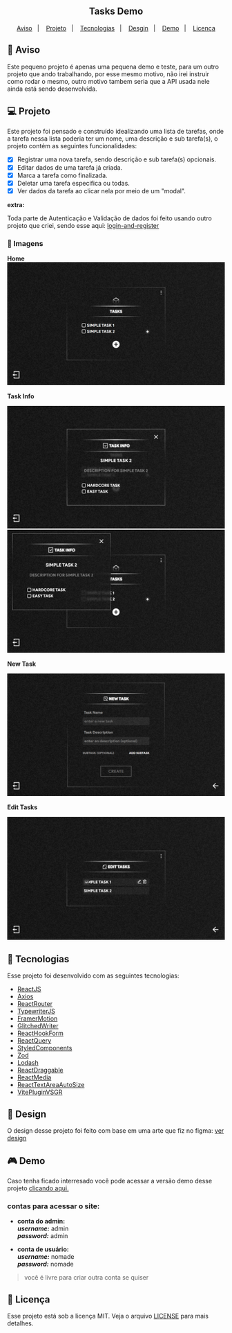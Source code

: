 <h2 align="center">
   Tasks Demo
</h2>

<p align="center">
  <a href="#-aviso">Aviso</a>&nbsp;&nbsp;&nbsp;|&nbsp;&nbsp;&nbsp;
  <a href="#-projeto">Projeto</a>&nbsp;&nbsp;&nbsp;|&nbsp;&nbsp;&nbsp;
  <a href="#-tecnologias">Tecnologias</a>&nbsp;&nbsp;&nbsp;|&nbsp;&nbsp;&nbsp;
  <a href="#-design">Desgin</a>&nbsp;&nbsp;&nbsp;|&nbsp;&nbsp;&nbsp;
  <a href="#-demo">Demo</a>&nbsp;&nbsp;&nbsp;|&nbsp;&nbsp;&nbsp;
  <a href="#-licença">Licença</a>
</p>

## 📑 Aviso 
Este pequeno projeto é apenas uma pequena demo e teste, para um outro projeto que ando trabalhando, por esse mesmo motivo, não irei instruir como rodar o mesmo, outro motivo tambem seria que a API usada nele ainda está sendo desenvolvida. 

## 💻 Projeto

Este projeto foi pensado e construído idealizando uma lista de tarefas, onde a tarefa nessa lista poderia ter um nome, uma descrição e sub tarefa(s), o projeto contém as seguintes funcionalidades: 

- [x] Registrar uma nova tarefa, sendo descrição e sub tarefa(s) opcionais.
- [x] Editar dados de uma tarefa já criada.
- [x] Marca a tarefa como finalizada.
- [x] Deletar uma tarefa especifica ou todas.
- [x] Ver dados da tarefa ao clicar nela por meio de um "modal".

**extra:** 

Toda parte de Autenticação e Validação de dados foi feito usando outro projeto que criei, sendo esse aqui: [login-and-register](https://github.com/Pol4rLun4r/login-and-register) 

### 📸 Imagens

**Home**
<img src=".github/home.png" alt="Home" />

**Task Info**

<img src=".github/taskModal-1.png" alt="Task Info" />
<img src=".github/taskModal-2.png" alt="Task Info Drag" />

**New Task**

<img src=".github/newTask.png" alt="New Task" />

**Edit Tasks**

<img src=".github/editTasks.png" alt="Edit Tasks" />

## 🚀 Tecnologias

Esse projeto foi desenvolvido com as seguintes tecnologias:

- [ReactJS](https://pt-br.reactjs.org)
- [Axios](https://axios-http.com/ptbr/)
- [ReactRouter](https://reactrouter.com)
- [TypewriterJS](https://github.com/tameemsafi/typewriterjs#readme)
- [FramerMotion](https://www.framer.com/motion/)
- [GlitchedWriter](https://github.com/thetarnav/glitched-writer)
- [ReactHookForm](https://react-hook-form.com)
- [ReactQuery](https://tanstack.com/query/v3/)
- [StyledComponents](https://styled-components.com/docs)
- [Zod](https://zod.dev)
- [Lodash](https://lodash.com/)
- [ReactDraggable](https://www.npmjs.com/package/react-draggable)
- [ReactMedia](https://www.npmjs.com/package/react-media)
- [ReactTextAreaAutoSize](https://www.npmjs.com/package/react-textarea-autosize)
- [VitePluginVSGR](https://www.npmjs.com/package/vite-plugin-svgr)

## 🔖 Design

O design desse projeto foi feito com base em uma arte que fiz no figma: [ver design](https://www.figma.com/file/scAVrgyOVYQMUyc8ZIs8eT/System?type=design&node-id=0%3A1&t=ZGUxplnyg5qdHscI-1)

## 🎮 Demo 

Caso tenha ficado interresado você pode acessar a versão demo desse projeto [clicando aqui.](https://tasks-demo.netlify.app/login)

### contas para acessar o site:
- **conta do admin:** <br/>
**_username:_** admin <br/>
**_password:_** admin

- **conta de usuário:** <br/>
**_username:_** nomade <br/>
**_password:_** nomade

> você é livre para criar outra conta se quiser

## 📝 Licença

Esse projeto está sob a licença MIT. Veja o arquivo [LICENSE](LICENSE) para mais detalhes.
